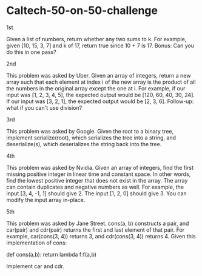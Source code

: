 # Caltech-50-on-50-challenge


1st 

Given a list of numbers, return whether any two sums to k.
For example, given [10, 15, 3, 7] and k of 17, return true since 10 + 7 is 17.
Bonus: Can you do this in one pass?




2nd

This problem was asked by Uber.
Given an array of integers, return a new array such that each element at index i of the new array
is the product of all the numbers in the original array except the one at i.
For example, if our input was [1, 2, 3, 4, 5], the expected output would be [120, 60, 40, 30, 24].
If our input was [3, 2, 1], the expected output would be [2, 3, 6].
Follow-up: what if you can't use division?




3rd

This problem was asked by Google.
Given the root to a binary tree, implement serialize(root), which serializes the tree into a string,
and deserialize(s), which deserializes the string back into the tree.




4th

This problem was asked by Nvidia.
Given an array of integers, find the first missing positive integer in linear time and constant
space. In other words, find the lowest positive integer that does not exist in the array. The array
can contain duplicates and negative numbers as well.
For example, the input [3, 4, -1, 1] should give 2. The input [1, 2, 0] should give 3.
You can modify the input array in-place.




5th

This problem was asked by Jane Street.
cons(a, b) constructs a pair, and car(pair) and cdr(pair) returns the first and last element of that
pair. For example, car(cons(3, 4)) returns 3, and cdr(cons(3, 4)) returns 4.
Given this implementation of cons:

def cons(a,b):
    return lambda f:f(a,b)
  
Implement car and cdr.
